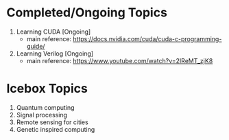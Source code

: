 # Completed/Ongoing Topics

1. Learning CUDA [Ongoing]
   - main reference: https://docs.nvidia.com/cuda/cuda-c-programming-guide/
2. Learning Verilog [Ongoing]
    - main reference: https://www.youtube.com/watch?v=2IReMT_zjK8

# Icebox Topics

1. Quantum computing
1. Signal processing
1. Remote sensing for cities
1. Genetic inspired computing
